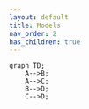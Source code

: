 ```yaml
---
layout: default
title: Models
nav_order: 2
has_children: true
---
```


```mermaid
graph TD;
    A-->B;
    A-->C;
    B-->D;
    C-->D;
```
